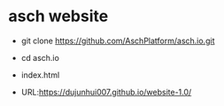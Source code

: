 # asch website
- git clone https://github.com/AschPlatform/asch.io.git

- cd asch.io
- index.html
- URL:https://dujunhui007.github.io/website-1.0/
